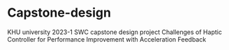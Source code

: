 # Capstone-design
KHU university 2023-1 SWC capstone design project
Challenges of Haptic Controller for Performance Improvement with Acceleration Feedback
